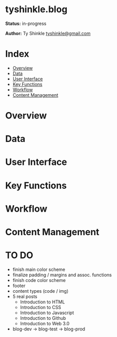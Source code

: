 # tyshinkle.blog

**Status:** in-progress  
  
**Author:** Ty Shinkle <tyshinkle@gmail.com>

# Index
- [Overview](#Overview)
- [Data](#Data)
- [User Interface](#User-Interface)
- [Key Functions](#Key-Functions)
- [Workflow](#Workflow)
- [Content Management](#Content-Management)

# Overview

# Data

# User Interface

# Key Functions

# Workflow

# Content Management

# TO DO
- finish main color scheme   
- finalize padding / margins and assoc. functions  
- finish code color scheme   
- footer  
- content types (code / img)  
- 5 real posts  
    - Introduction to HTML  
    - Introduction to CSS  
    - Introduction to Javascript  
    - Introduction to Github
    - Introduction to Web 3.0
- blog-dev -> blog-test -> blog-prod  
